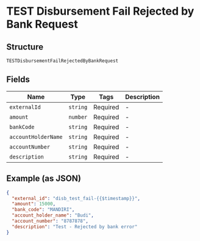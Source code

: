 
# TEST Disbursement Fail Rejected by Bank Request

## Structure

`TESTDisbursementFailRejectedByBankRequest`

## Fields

| Name | Type | Tags | Description |
|  --- | --- | --- | --- |
| `externalId` | `string` | Required | - |
| `amount` | `number` | Required | - |
| `bankCode` | `string` | Required | - |
| `accountHolderName` | `string` | Required | - |
| `accountNumber` | `string` | Required | - |
| `description` | `string` | Required | - |

## Example (as JSON)

```json
{
  "external_id": "disb_test_fail-{{$timestamp}}",
  "amount": 15000,
  "bank_code": "MANDIRI",
  "account_holder_name": "Budi",
  "account_number": "8787878",
  "description": "Test - Rejected by bank error"
}
```

